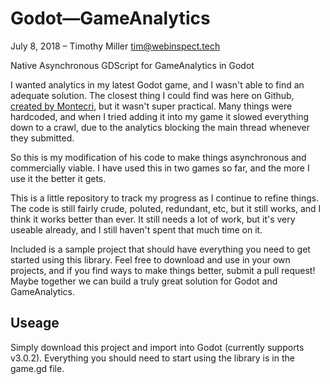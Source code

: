 
# Godot—GameAnalytics

July 8, 2018 – Timothy Miller <tim@webinspect.tech>

Native Asynchronous GDScript for GameAnalytics in Godot

I wanted analytics in my latest Godot game, and I wasn't able to find an adequate solution. The closest thing I could find was here on Github, [created by Montecri](https://github.com/Montecri/Godot-GameAnalytics), but it wasn't super practical. Many things were hardcoded, and when I tried adding it into my game it slowed everything down to a crawl, due to the analytics blocking the main thread whenever they submitted.

So this is my modification of his code to make things asynchronous and commercially viable. I have used this in two games so far, and the more I use it the better it gets.

This is a little repository to track my progress as I continue to refine things. The code is still fairly crude, poluted, redundant, etc, but it still works, and I think it works better than ever. It still needs a lot of work, but it's very useable already, and I still haven't spent that much time on it.

Included is a sample project that should have everything you need to get started using this library. Feel free to download and use in your own projects, and if you find ways to make things better, submit a pull request! Maybe together we can build a truly great solution for Godot and GameAnalytics.

## Useage

Simply download this project and import into Godot (currently supports v3.0.2). Everything you should need to start using the library is in the game.gd file.